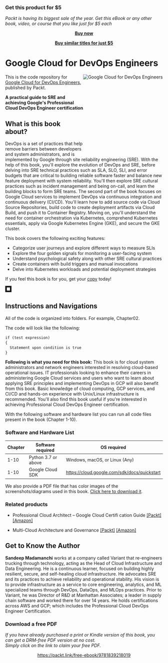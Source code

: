 
### Get this product for $5

<i>Packt is having its biggest sale of the year. Get this eBook or any other book, video, or course that you like just for $5 each</i>


<b><p align='center'>[Buy now](https://packt.link/9781839218019)</p></b>


<b><p align='center'>[Buy similar titles for just $5](https://subscription.packtpub.com/search)</p></b>


# Google Cloud for DevOps Engineers

<a href="https://www.packtpub.com/product/google-cloud-for-devops-engineers/9781839218019?utm_source=github&utm_medium=repository&utm_campaign=9781839218019"><img src="https://static.packt-cdn.com/products/9781839218019/cover/smaller" alt="Google Cloud for DevOps Engineers" height="256px" align="right"></a>

This is the code repository for [Google Cloud for DevOps Engineers](https://www.packtpub.com/product/google-cloud-for-devops-engineers/9781839218019?utm_source=github&utm_medium=repository&utm_campaign=9781839218019), published by Packt.

**A practical guide to SRE and achieving Google's Professional Cloud DevOps Engineer certification**

## What is this book about?
DevOps is a set of practices that help remove barriers between developers and system administrators, and is implemented by Google through site reliability engineering (SRE). With the help of this book, you'll explore the evolution of DevOps and SRE, before delving into SRE technical practices such as SLA, SLO, SLI, and error budgets that are critical to building reliable software faster and balance new feature deployment with system reliability. You'll then explore SRE cultural practices such as incident management and being on-call, and learn the building blocks to form SRE teams. The second part of the book focuses on Google Cloud services to implement DevOps via continuous integration and continuous delivery (CI/CD). You'll learn how to add source code via Cloud Source Repositories, build code to create deployment artifacts via Cloud Build, and push it to Container Registry. Moving on, you'll understand the need for container orchestration via Kubernetes, comprehend Kubernetes essentials, apply via Google Kubernetes Engine (GKE), and secure the GKE cluster.

This book covers the following exciting features: 
* Categorize user journeys and explore different ways to measure SLIs
* Explore the four golden signals for monitoring a user-facing system
* Understand psychological safety along with other SRE cultural practices
* Create containers with build triggers and manual invocations
* Delve into Kubernetes workloads and potential deployment strategies

If you feel this book is for you, get your [copy](https://www.amazon.com/dp/1839218010) today!

<a href="https://www.packtpub.com/?utm_source=github&utm_medium=banner&utm_campaign=GitHubBanner"><img src="https://raw.githubusercontent.com/PacktPublishing/GitHub/master/GitHub.png" alt="https://www.packtpub.com/" border="5" /></a>

## Instructions and Navigations
All of the code is organized into folders. For example, Chapter02.

The code will look like the following:
```
if (test expression)
{
  Statement upon condition is true
}
```

**Following is what you need for this book:**
This book is for cloud system administrators and network engineers interested in resolving cloud-based operational issues. IT professionals looking to enhance their careers in administering Google Cloud services and users who want to learn about applying SRE principles and implementing DevOps in GCP will also benefit from this book. Basic knowledge of cloud computing, GCP services, and CI/CD and hands-on experience with Unix/Linux infrastructure is recommended. You'll also find this book useful if you're interested in achieving Professional Cloud DevOps Engineer certification.

With the following software and hardware list you can run all code files present in the book (Chapter 1-10).

### Software and Hardware List

| Chapter  | Software required                   | OS required                        |
| -------- | ------------------------------------| -----------------------------------|
| 1-10        | Python 3.7 or above              | Windows, macOS, or Linux (Any) |
| 1-10       | Google Cloud SDK                  | https://cloud.google.com/sdk/docs/quickstart |

We also provide a PDF file that has color images of the screenshots/diagrams used in this book. [Click here to download it](http://www.packtpub.com/sites/default/files/downloads/9781839218019_ColorImages.pdf).

### Related products 
* Professional Cloud Architect – Google Cloud Certifi cation Guide [[Packt]](https://www.packtpub.com/product/professional-cloud-architect-google-cloud-certification-guide/9781838555276?utm_source=github&utm_medium=repository&utm_campaign=9781838555276) [[Amazon]](https://www.amazon.com/dp/1838555277)

* Multi-Cloud Architecture and Governance [[Packt]](https://www.packtpub.com/product/multi-cloud-architecture-and-governance/9781800203198?utm_source=github&utm_medium=repository&utm_campaign=9781800203198) [[Amazon]](https://www.amazon.com/dp/1800203195)

## Get to Know the Author
**Sandeep Madamanchi** works at a company called Variant that re-engineers trucking through technology, acting as the Head of Cloud Infrastructure and Data Engineering. He is a continuous learner, focused on building highly resilient, secure, and self-healing cloud infrastructure. He advocates SRE and its practices to achieve reliability and operational stability. His vision is to provide infrastructure as a service to core engineering, analytics, and ML specialized teams through DevOps, DataOps, and MLOps practices.
Prior to Variant, he was Director of R&D at Manhattan Associates; a leader in supply chain software and worked there for over 14 years. He holds certifications across AWS and GCP; which includes the Professional Cloud DevOps Engineer Certification.

### Download a free PDF

 <i>If you have already purchased a print or Kindle version of this book, you can get a DRM-free PDF version at no cost.<br>Simply click on the link to claim your free PDF.</i>
<p align="center"> <a href="https://packt.link/free-ebook/9781839218019">https://packt.link/free-ebook/9781839218019 </a> </p>